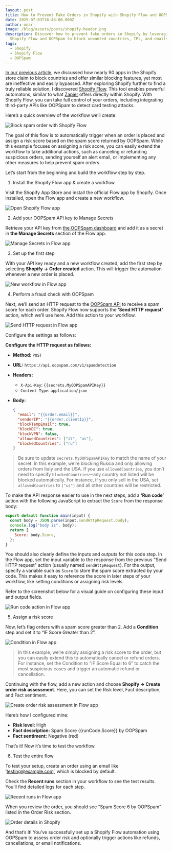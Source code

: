 ```yaml
---
layout: post
title: How to Prevent Fake Orders in Shopify with Shopify Flow and OOPSpam
date: 2025-07-03T16:48:00.000Z
author: onar
image: /blog/assets/posts/shopify-header.png
description: Discover how to prevent fake orders in Shopify by leveraging
  Shopify Flow and OOPSpam to block unwanted countries, IPs, and emails.
tags:
  - Shopify
  - Shopify Flow
  - OOPSpam
---
```

[In our previous article](https://www.oopspam.com/blog/why-shopify-country-blocking-apps-dont-actually-block-countries), we discussed how nearly 90 apps in the Shopify store claim to block countries and offer similar blocking features, yet most are ineffective and easily bypassed. After exploring Shopify further to find a truly reliable solution, I discovered [Shopify Flow](https://apps.shopify.com/flow). This tool enables powerful automatons, similar to what [Zapier](https://help.oopspam.com/other-integrations/zapier/) offers directly within Shopify. With Shopify Flow, you can take full control of your orders, including integrating third-party APIs like OOPSpam to detect card testing attacks.

Here’s a quick overview of the workflow we’ll create:

![Block spam order with Shopify Flow](/blog/assets/posts/screenshot-2025-06-10-at-1.33.58 pm.png "Block spam order with Shopify Flow")

The goal of this flow is to automatically trigger when an order is placed and assign a risk score based on the spam score returned by OOPSpam. While this example focuses on assigning a risk score, you can easily extend the workflow to take additional actions, such as canceling or refunding suspicious orders, sending yourself an alert email, or implementing any other measures to help prevent spam orders.

Let’s start from the beginning and build the workflow step by step.

1. Install the Shopify Flow app & create a workflow

Visit the Shopify App Store and install the official Flow app by Shopify. Once installed, open the Flow app and create a new workflow.

![Open Shopify Flow app](/blog/assets/posts/screenshot-2025-06-10-at-11.48.54 am.png "Open Shopify Flow app")

2. Add your OOPSpam API key to Manage Secrets

Retrieve your API key from [the OOPSpam dashboard](https://app.oopspam.com/) and add it as a secret in **the Manage Secrets** section of the Flow app.

![Manage Secrets in Flow app](/blog/assets/posts/screenshot-2025-06-10-at-11.58.57 am.png "Manage Secrets in Flow app")

3. Set up the first step

With your API key ready and a new workflow created, add the first step by selecting **Shopify -> Order created** action. This will trigger the automation whenever a new order is placed.

![New workflow in Flow app](/blog/assets/posts/screenshot-2025-06-10-at-11.49.11 am.png "New workflow in Flow app")

4. Perform a fraud check with OOPSpam

Next, we’ll send an HTTP request to the [OOPSpam API](https://www.oopspam.com/docs/#introduction) to receive a spam score for each order. Shopify Flow now supports the **‘Send HTTP request’** action, which we’ll use here. Add this action to your workflow.

![Send HTTP request in Flow app](/blog/assets/posts/screenshot-2025-06-10-at-12.32.08 pm.png "Send HTTP request in Flow app")

Configure the settings as follows:

**Configure the HTTP request as follows:**

* **Method:** `POST`
* **URL:** `https://api.oopspam.com/v1/spamdetection`
* **Headers:**

  * `X-Api-Key`: `{{secrets.MyOOPSpamAPIKey}}`
  * `Content-Type`: `application/json`
* **Body:**

  ```json
  {
    "email": "{{order.email}}",
    "senderIP": "{{order.clientIp}}",
    "blockTempEmail": true,
    "blockDC": true,
    "blockVPN": false,
    "allowedCountries": ["it", "us"],
    "blockedCountries": ["ru"]
  }
  ```

> Be sure to update `secrets.MyOOPSpamAPIKey` to match the name of your secret. In this example, we’re blocking Russia and only allowing orders from Italy and the USA. If you use `allowedCountries`, you don’t need to specify `blockedCountries`—any country not listed will be blocked automatically. For instance, if you only sell in the USA, set `allowedCountries` to `["us"]` and all other countries will be restricted.

To make the API response easier to use in the next steps, add a **‘Run code’** action with the following JavaScript to extract the `Score` from the response body:

```javascript
export default function main(input) {
  const body = JSON.parse(input.sendHttpRequest.body);
  console.log("body is", body);
  return {
    Score: body.Score,
  };
}
```

You should also clearly define the inputs and outputs for this code step. In the Flow app, set the input variable to the response from the previous "Send HTTP request" action (usually named `sendHttpRequest`). For the output, specify a variable such as `Score` to store the spam score extracted by your code. This makes it easy to reference the score in later steps of your workflow, like setting conditions or assigning risk levels.

Refer to the screenshot below for a visual guide on configuring these input and output fields.

![Run code action in Flow app](/blog/assets/posts/screenshot-2025-07-03-at-4.20.22 pm.png "Run code action in Flow app")

5. Assign a risk score

Now, let’s flag orders with a spam score greater than 2. Add a **Condition** step and set it to “IF Score Greater than 2”.

![Condition in Flow app](/blog/assets/posts/screenshot-2025-07-03-at-4.22.28 pm.png "Condition in Flow app")

> In this example, we’re simply assigning a risk score to the order, but you can easily extend this to automatically cancel or refund orders. For instance, set the Condition to “IF Score Equal to 6” to catch the most suspicious cases and trigger an automatic refund or cancellation.

Continuing with the flow, add a new action and choose **Shopify -> Create order risk assessment**. Here, you can set the Risk level, Fact description, and Fact sentiment.

![Create order risk assessment in Flow app](/blog/assets/posts/screenshot-2025-07-03-at-4.22.41 pm.png "Create order risk assessment in Flow app")

Here’s how I configured mine:

* **Risk level:** High
* **Fact description:** Spam Score {{runCode.Score}} by OOPSpam
* **Fact sentiment:** Negative (red)

That’s it! Now it’s time to test the workflow.

6. Test the entire flow

To test your setup, create an order using an email like ‘testing@example.com’, which is blocked by default.

Check the **Recent runs** section in your workflow to see the test results. You’ll find detailed logs for each step.

![Recent runs in Flow app](/blog/assets/posts/screenshot-2025-07-03-at-1.54.18 pm.png "Recent runs in Flow app")

When you review the order, you should see “Spam Score 6 by OOPSpam” listed in the Order Risk section.

![Order details in Shopify](/blog/assets/posts/screenshot-2025-07-03-at-1.56.31 pm.png "Order details in Shopify")

And that’s it! You’ve successfully set up a Shopify Flow automation using OOPSpam to assess order risk and optionally trigger actions like refunds, cancellations, or email notifications.
